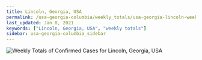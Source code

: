 ```yaml
---
title: Lincoln, Georgia, USA
permalink: /usa-georgia-columbia/weekly_totals/usa-georgia-lincoln-weekly_totals.html
last_updated: Jan 8, 2021
keywords: ["Lincoln, Georgia, USA", "weekly totals"]
sidebar: usa-georgia-columbia_sidebar
---
```


![Weekly Totals of Confirmed Cases for Lincoln, Georgia, USA](/covid_tracker/images/graphs/usa-georgia-lincoln-weekly_totals_graph.png)
